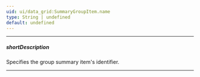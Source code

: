 ```yaml
---
uid: ui/data_grid:SummaryGroupItem.name
type: String | undefined
default: undefined
---
```

---
##### shortDescription
Specifies the group summary item's identifier.

---
<!--
Use this name to access the summary item in callback functions like [calculateCustomSummary](/api-reference/10%20UI%20Components/dxDataGrid/1%20Configuration/summary/calculateCustomSummary.md '/Documentation/ApiReference/UI_Components/dxDataGrid/Configuration/summary/#calculateCustomSummary').
-->